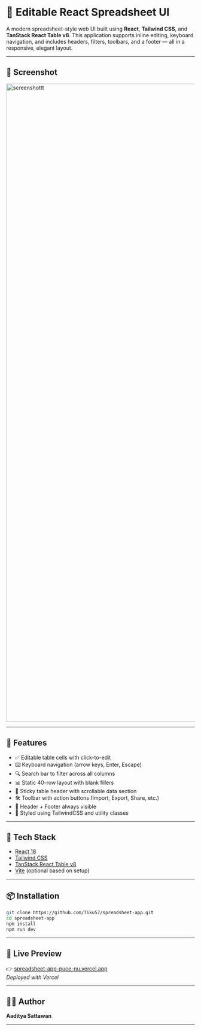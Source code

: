 # 🧮 Editable React Spreadsheet UI

A modern spreadsheet-style web UI built using **React**, **Tailwind CSS**, and **TanStack React Table v8**. This application supports inline editing, keyboard navigation, and includes headers, filters, toolbars, and a footer — all in a responsive, elegant layout.

---

## 📸 Screenshot

<img width="1704" alt="screenshottt" src="https://github.com/user-attachments/assets/262614e9-4c96-405b-81b9-70a77e5fef09" />

---

## 🚀 Features

- ✅ Editable table cells with click-to-edit  
- ⌨️ Keyboard navigation (arrow keys, Enter, Escape)  
- 🔍 Search bar to filter across all columns  
- 📊 Static 40-row layout with blank fillers  
- 📌 Sticky table header with scrollable data section  
- 🛠 Toolbar with action buttons (Import, Export, Share, etc.)  
- 🧭 Header + Footer always visible  
- 💄 Styled using TailwindCSS and utility classes  

---

## 🧱 Tech Stack

- [React 18](https://reactjs.org/)  
- [Tailwind CSS](https://tailwindcss.com/)  
- [TanStack React Table v8](https://tanstack.com/table/v8)  
- [Vite](https://vitejs.dev/) (optional based on setup)

---

## 📦 Installation

```bash
git clone https://github.com/Tiku57/spreadsheet-app.git
cd spreadsheet-app
npm install
npm run dev
```

---

## 🔗 Live Preview

👉 [spreadsheet-app-puce-nu.vercel.app
](spreadsheet-app-puce-nu.vercel.app)  
_Deployed with Vercel_

---

## 👨‍💻 Author

**Aaditya Sattawan**  

---



